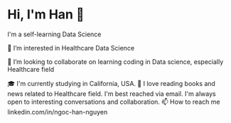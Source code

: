 
# Hi, I'm Han 👋
I'm a self-learning Data Science

👀 I’m interested in Healthcare Data Science

💞️ I’m looking to collaborate on learning coding in Data science, especially Healthcare field

🎓 I'm currently studying in California, USA.
📝 I love reading books and news related to Healthcare field.
I'm best reached via email. I'm always open to interesting conversations and collaboration.
📫 How to reach me linkedin.com/in/ngoc-han-nguyen


<!---
hannguyen18/hannguyen18 is a ✨ special ✨ repository because its `README.md` (this file) appears on your GitHub profile.
You can click the Preview link to take a look at your changes.
--->
